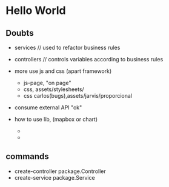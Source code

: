 # Hello World

## Doubts

- services // used to refactor business rules
- controllers // controls variables according to business rules
- more use js and css (apart framework)
  - js-page, "on page"
  - css, assets/stylesheets/
  - css carlos(bugs),assets/jarvis/proporcional

- consume external API "ok"
- how to use lib, (mapbox or chart)
  -	<link rel="stylesheet" href="${request.contextPath}/jarvis/css/datepicker.css?v=1">
  - <script src="${request.contextPath}/jarvis/js/include/jquery.flot.cust.min.js"></script>			

## commands

- create-controller package.Controller
- create-service package.Service
